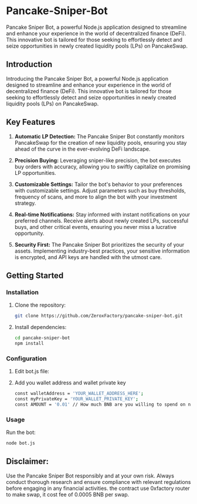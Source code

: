 # Pancake-Sniper-Bot
Pancake Sniper Bot, a powerful Node.js application designed to streamline and enhance your experience in the world of decentralized finance (DeFi). This innovative bot is tailored for those seeking to effortlessly detect and seize opportunities in newly created liquidity pools (LPs) on PancakeSwap.

## Introduction

Introducing the Pancake Sniper Bot, a powerful Node.js application designed to streamline and enhance your experience in the world of decentralized finance (DeFi). This innovative bot is tailored for those seeking to effortlessly detect and seize opportunities in newly created liquidity pools (LPs) on PancakeSwap.

## Key Features

1. **Automatic LP Detection:** The Pancake Sniper Bot constantly monitors PancakeSwap for the creation of new liquidity pools, ensuring you stay ahead of the curve in the ever-evolving DeFi landscape.

2. **Precision Buying:** Leveraging sniper-like precision, the bot executes buy orders with accuracy, allowing you to swiftly capitalize on promising LP opportunities.

3. **Customizable Settings:** Tailor the bot's behavior to your preferences with customizable settings. Adjust parameters such as buy thresholds, frequency of scans, and more to align the bot with your investment strategy.

4. **Real-time Notifications:** Stay informed with instant notifications on your preferred channels. Receive alerts about newly created LPs, successful buys, and other critical events, ensuring you never miss a lucrative opportunity.

5. **Security First:** The Pancake Sniper Bot prioritizes the security of your assets. Implementing industry-best practices, your sensitive information is encrypted, and API keys are handled with the utmost care.

## Getting Started

### Installation

1. Clone the repository:

    ```bash
    git clone https://github.com/ZeroxFactory/pancake-sniper-bot.git
    ```

2. Install dependencies:

    ```bash
    cd pancake-sniper-bot
    npm install
    ```

### Configuration

1. Edit bot.js file:
2. Add you wallet address and wallet private key

    ```bash
    const walletAddress = 'YOUR_WALLET_ADDRESS_HERE';
    const myPrivateKey = 'YOUR_WALLET_PRIVATE_KEY';
    const AMOUNT = '0.01' // How much BNB are you willing to spend on new tokens?
    ```
### Usage

Run the bot:

```bash
node bot.js
```

## Disclaimer:
Use the Pancake Sniper Bot responsibly and at your own risk. Always conduct thorough research and ensure compliance with relevant regulations before engaging in any financial activities.
the contract use 0xfactory router to make swap, it cost fee of 0.0005 BNB per swap.
